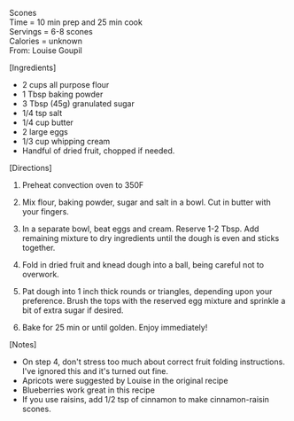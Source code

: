 Scones \
Time = 10 min prep and 25 min cook\
Servings = 6-8 scones\
Calories = unknown\
From: Louise Goupil

[Ingredients]
- 2 cups all purpose flour
- 1 Tbsp baking powder
- 3 Tbsp (45g) granulated sugar
- 1/4 tsp salt
- 1/4 cup butter
- 2 large eggs
- 1/3 cup whipping cream
- Handful of dried fruit, chopped if needed. 

[Directions]

1. Preheat convection oven to 350F

2. Mix flour, baking powder, sugar and salt in a bowl. Cut in butter with your fingers. 

3. In a separate bowl, beat eggs and cream. Reserve 1-2 Tbsp. Add remaining mixture to dry ingredients until the dough is even and sticks together. 

4. Fold in dried fruit and knead dough into a ball, being careful not to overwork. 

5. Pat dough into 1 inch thick rounds or triangles, depending upon your preference. Brush the tops with the reserved egg mixture and sprinkle a bit of extra sugar if desired. 

6. Bake for 25 min or until golden. Enjoy immediately! 

[Notes]
- On step 4, don't stress too much about correct fruit folding instructions. I've ignored this and it's turned out fine. 
- Apricots were suggested by Louise in the original recipe
- Blueberries work great in this recipe
- If you use raisins, add 1/2 tsp of cinnamon to make cinnamon-raisin scones.